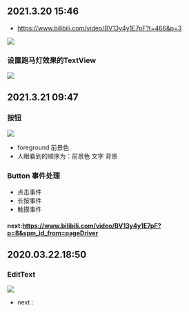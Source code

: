 ## 2021.3.20 15:46
* https://www.bilibili.com/video/BV13y4y1E7pF?t=466&p=3

![](http://qq9fm2ilx.hd-bkt.clouddn.com/images/笔记/1616231483377.png)

### 设置跑马灯效果的TextView
![](http://qq9fm2ilx.hd-bkt.clouddn.com/images/笔记/1616231681850.png)

## 2021.3.21 09:47
### 按钮
![](http://qq9fm2ilx.hd-bkt.clouddn.com/images/笔记/1616291261659.png)

* foreground 前景色
* 人眼看到的顺序为：前景色  文字  背景

### Button 事件处理
* 点击事件
* 长按事件
* 触摸事件

#### next:https://www.bilibili.com/video/BV13y4y1E7pF?p=8&spm_id_from=pageDriver

## 2020.03.22.18:50
### EditText
![](http://qq9fm2ilx.hd-bkt.clouddn.com/images/笔记/1616410236022.png)

* next : 


